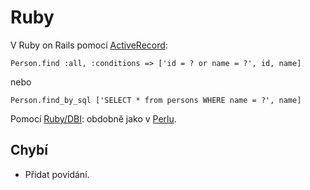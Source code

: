 Ruby
====

V Ruby on Rails pomocí [ActiveRecord](http://guides.rubyonrails.org/active_record_querying.html):

    Person.find :all, :conditions => ['id = ? or name = ?', id, name]

nebo

    Person.find_by_sql ['SELECT * from persons WHERE name = ?', name]


Pomocí [Ruby/DBI](http://ruby-dbi.rubyforge.org/): obdobně jako v [Perlu](./perl.html).

Chybí
-----

-   Přidat povídání.
